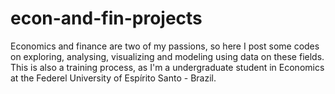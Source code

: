 # econ-and-fin-projects
Economics and finance are two of my passions, so here I post some codes on exploring, analysing, visualizing and modeling using data on these fields. This is also a training process, as I'm a undergraduate student in Economics at the Federel University of Espírito Santo - Brazil.
